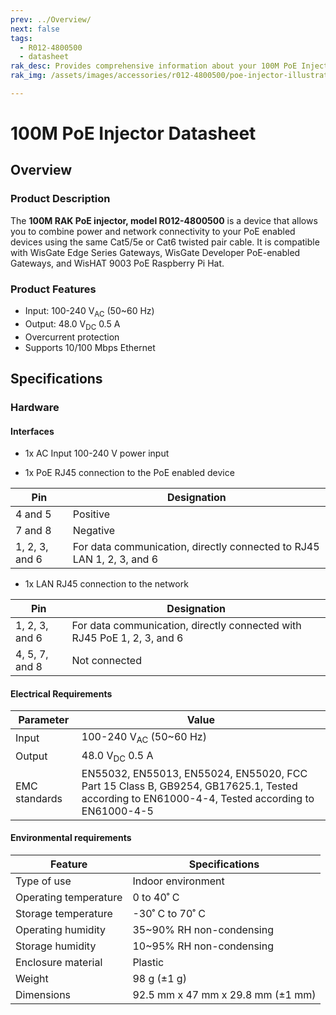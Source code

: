 ```yaml
---
prev: ../Overview/
next: false
tags:
  - R012-4800500
  - datasheet
rak_desc: Provides comprehensive information about your 100M PoE Injector to help you use it. This information includes technical specifications, characteristics, and requirements.
rak_img: /assets/images/accessories/r012-4800500/poe-injector-illustration.png

---
```



# 100M PoE Injector Datasheet

## Overview

### Product Description

The **100M RAK PoE injector, model R012-4800500** is a device that allows you to combine power and network connectivity to your PoE enabled devices using the same Cat5/5e or Cat6 twisted pair cable. It is compatible with WisGate Edge Series Gateways, WisGate Developer PoE-enabled Gateways, and WisHAT 9003 PoE Raspberry Pi Hat.

### Product Features

- Input: 100-240&nbsp;V<sub>AC</sub> (50~60&nbsp;Hz)
- Output: 48.0&nbsp;V<sub>DC</sub> 0.5&nbsp;A
- Overcurrent protection
- Supports 10/100&nbsp;Mbps Ethernet

## Specifications

<rk-img
  src="/assets/images/accessories/r012-4800500/poe-injector-1.svg"
  width="80%"
  caption="PoE Injector Front and Back View"
/>

### Hardware

#### Interfaces

- 1x AC Input 100-240&nbsp;V power input

<rk-img
  src="/assets/images/accessories/r012-4800500/poe-injector-2.svg"
  width="35%"
  caption="Power Input Interface"
/>


<rk-img
  src="/assets/images/accessories/r012-4800500/poe-injector-3.svg"
  width="35%"
  caption="RJ45 PoE and LAN interface and pins"
/>

- 1x PoE RJ45 connection to the PoE enabled device

| Pin            | Designation                                                           |
|----------------|-----------------------------------------------------------------------|
| 4 and 5        | Positive                                                              |
| 7 and 8        | Negative                                                              |
| 1, 2, 3, and 6 | For data communication, directly connected to RJ45 LAN 1, 2, 3, and 6 |

- 1x LAN RJ45 connection to the network

| Pin            | Designation                                                             |
|----------------|-------------------------------------------------------------------------|
| 1, 2, 3, and 6 | For data communication, directly connected with RJ45 PoE 1, 2, 3, and 6 |
| 4, 5, 7, and 8 | Not connected                                                           |

#### Electrical Requirements

| Parameter     | Value                                                                                                                                        |
|---------------|----------------------------------------------------------------------------------------------------------------------------------------------|
| Input         | 100-240&nbsp;V<sub>AC</sub> (50~60&nbsp;Hz)                                                                                                  |
| Output        | 48.0&nbsp;V<sub>DC</sub> 0.5&nbsp;A                                                                                                          |
| EMC standards | EN55032, EN55013, EN55024, EN55020, FCC Part 15 Class B, GB9254, GB17625.1, Tested according to EN61000-4-4, Tested according to EN61000-4-5 |

#### Environmental requirements

| Feature               | Specifications                                        |
|-----------------------|-------------------------------------------------------|
| Type of use           | Indoor environment                                    |
| Operating temperature | 0 to 40˚&nbsp;C                                       |
| Storage temperature   | -30˚&nbsp;C to 70˚&nbsp;C                             |
| Operating humidity    | 35~90%&nbsp;RH non-condensing                         |
| Storage humidity      | 10~95%&nbsp;RH non-condensing                         |
| Enclosure material    | Plastic                                               |
| Weight                | 98&nbsp;g (±1&nbsp;g)                                 |
| Dimensions            | 92.5&nbsp;mm x 47&nbsp;mm x 29.8&nbsp;mm (±1&nbsp;mm) |

